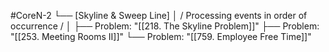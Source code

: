 #CoreN-2
└── [Skyline & Sweep Line]
    │   / Processing events in order of occurrence /
    │
    ├── Problem: "[[218. The Skyline Problem]]"
    ├── Problem: "[[253. Meeting Rooms II]]"
    └── Problem: "[[759. Employee Free Time]]"